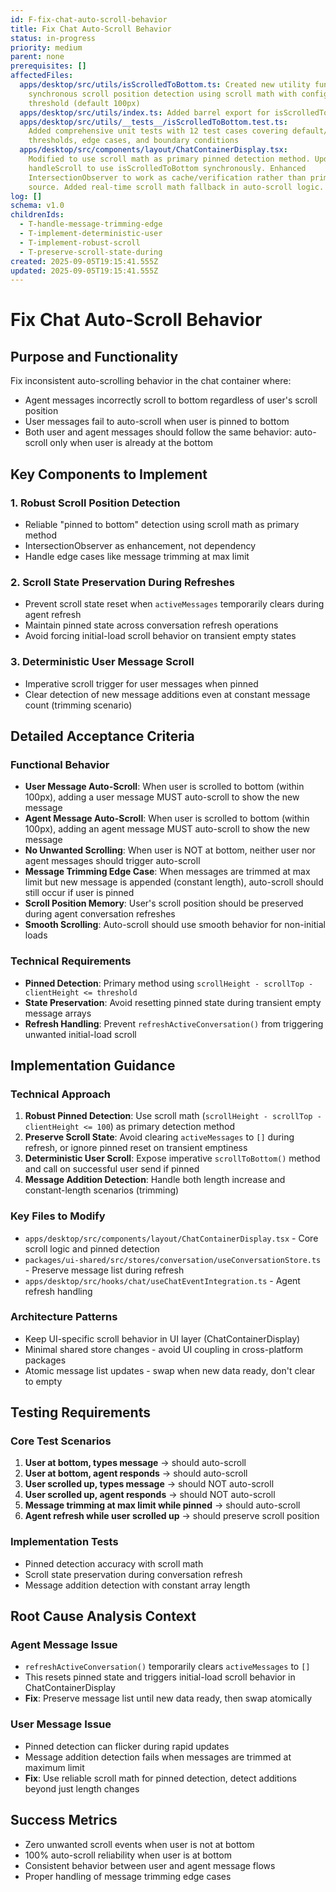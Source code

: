 ```yaml
---
id: F-fix-chat-auto-scroll-behavior
title: Fix Chat Auto-Scroll Behavior
status: in-progress
priority: medium
parent: none
prerequisites: []
affectedFiles:
  apps/desktop/src/utils/isScrolledToBottom.ts: Created new utility function for
    synchronous scroll position detection using scroll math with configurable
    threshold (default 100px)
  apps/desktop/src/utils/index.ts: Added barrel export for isScrolledToBottom utility function
  apps/desktop/src/utils/__tests__/isScrolledToBottom.test.ts:
    Added comprehensive unit tests with 12 test cases covering default/custom
    thresholds, edge cases, and boundary conditions
  apps/desktop/src/components/layout/ChatContainerDisplay.tsx:
    Modified to use scroll math as primary pinned detection method. Updated
    handleScroll to use isScrolledToBottom synchronously. Enhanced
    IntersectionObserver to work as cache/verification rather than primary
    source. Added real-time scroll math fallback in auto-scroll logic.
log: []
schema: v1.0
childrenIds:
  - T-handle-message-trimming-edge
  - T-implement-deterministic-user
  - T-implement-robust-scroll
  - T-preserve-scroll-state-during
created: 2025-09-05T19:15:41.555Z
updated: 2025-09-05T19:15:41.555Z
---
```


# Fix Chat Auto-Scroll Behavior

## Purpose and Functionality

Fix inconsistent auto-scrolling behavior in the chat container where:

- Agent messages incorrectly scroll to bottom regardless of user's scroll position
- User messages fail to auto-scroll when user is pinned to bottom
- Both user and agent messages should follow the same behavior: auto-scroll only when user is already at the bottom

## Key Components to Implement

### 1. Robust Scroll Position Detection

- Reliable "pinned to bottom" detection using scroll math as primary method
- IntersectionObserver as enhancement, not dependency
- Handle edge cases like message trimming at max limit

### 2. Scroll State Preservation During Refreshes

- Prevent scroll state reset when `activeMessages` temporarily clears during agent refresh
- Maintain pinned state across conversation refresh operations
- Avoid forcing initial-load scroll behavior on transient empty states

### 3. Deterministic User Message Scroll

- Imperative scroll trigger for user messages when pinned
- Clear detection of new message additions even at constant message count (trimming scenario)

## Detailed Acceptance Criteria

### Functional Behavior

- **User Message Auto-Scroll**: When user is scrolled to bottom (within 100px), adding a user message MUST auto-scroll to show the new message
- **Agent Message Auto-Scroll**: When user is scrolled to bottom (within 100px), adding an agent message MUST auto-scroll to show the new message
- **No Unwanted Scrolling**: When user is NOT at bottom, neither user nor agent messages should trigger auto-scroll
- **Message Trimming Edge Case**: When messages are trimmed at max limit but new message is appended (constant length), auto-scroll should still occur if user is pinned
- **Scroll Position Memory**: User's scroll position should be preserved during agent conversation refreshes
- **Smooth Scrolling**: Auto-scroll should use smooth behavior for non-initial loads

### Technical Requirements

- **Pinned Detection**: Primary method using `scrollHeight - scrollTop - clientHeight <= threshold`
- **State Preservation**: Avoid resetting pinned state during transient empty message arrays
- **Refresh Handling**: Prevent `refreshActiveConversation()` from triggering unwanted initial-load scroll

## Implementation Guidance

### Technical Approach

1. **Robust Pinned Detection**: Use scroll math (`scrollHeight - scrollTop - clientHeight <= 100`) as primary detection method
2. **Preserve Scroll State**: Avoid clearing `activeMessages` to `[]` during refresh, or ignore pinned reset on transient emptiness
3. **Deterministic User Scroll**: Expose imperative `scrollToBottom()` method and call on successful user send if pinned
4. **Message Addition Detection**: Handle both length increase and constant-length scenarios (trimming)

### Key Files to Modify

- `apps/desktop/src/components/layout/ChatContainerDisplay.tsx` - Core scroll logic and pinned detection
- `packages/ui-shared/src/stores/conversation/useConversationStore.ts` - Preserve message list during refresh
- `apps/desktop/src/hooks/chat/useChatEventIntegration.ts` - Agent refresh handling

### Architecture Patterns

- Keep UI-specific scroll behavior in UI layer (ChatContainerDisplay)
- Minimal shared store changes - avoid UI coupling in cross-platform packages
- Atomic message list updates - swap when new data ready, don't clear to empty

## Testing Requirements

### Core Test Scenarios

1. **User at bottom, types message** → should auto-scroll
2. **User at bottom, agent responds** → should auto-scroll
3. **User scrolled up, types message** → should NOT auto-scroll
4. **User scrolled up, agent responds** → should NOT auto-scroll
5. **Message trimming at max limit while pinned** → should auto-scroll
6. **Agent refresh while user scrolled up** → should preserve scroll position

### Implementation Tests

- Pinned detection accuracy with scroll math
- Scroll state preservation during conversation refresh
- Message addition detection with constant array length

## Root Cause Analysis Context

### Agent Message Issue

- `refreshActiveConversation()` temporarily clears `activeMessages` to `[]`
- This resets pinned state and triggers initial-load scroll behavior in ChatContainerDisplay
- **Fix**: Preserve message list until new data ready, then swap atomically

### User Message Issue

- Pinned detection can flicker during rapid updates
- Message addition detection fails when messages are trimmed at maximum limit
- **Fix**: Use reliable scroll math for pinned detection, detect additions beyond just length changes

## Success Metrics

- Zero unwanted scroll events when user is not at bottom
- 100% auto-scroll reliability when user is at bottom
- Consistent behavior between user and agent message flows
- Proper handling of message trimming edge cases
